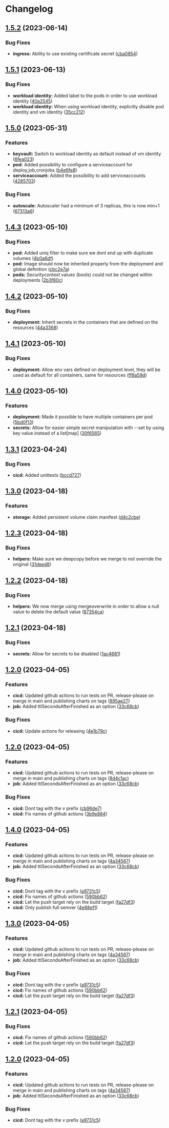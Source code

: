# Changelog

## [1.5.2](https://github.com/Amsterdam/helm-application/compare/1.5.1...1.5.2) (2023-06-14)


### Bug Fixes

* **ingress:** Ability to use existing certificate secret ([cba0854](https://github.com/Amsterdam/helm-application/commit/cba0854f971ccc7a2def3b00bfdd8b4aeb265b58))

## [1.5.1](https://github.com/Amsterdam/helm-application/compare/1.5.0...1.5.1) (2023-06-13)


### Bug Fixes

* **workload identity:** Added label to the pods in order to use workload identity ([40a2545](https://github.com/Amsterdam/helm-application/commit/40a25459044e3a1f0776e79e20ade28c269054e0))
* **workload identity:** When using workload identity, explicitly disable pod identity and vm identity ([35cc212](https://github.com/Amsterdam/helm-application/commit/35cc212882f19a5dc7170328cf5078d11d46bec5))

## [1.5.0](https://github.com/Amsterdam/helm-application/compare/1.4.3...1.5.0) (2023-05-31)


### Features

* **keyvault:** Switch to workload identity as default instead of vm identity ([6fea023](https://github.com/Amsterdam/helm-application/commit/6fea02349da5945b997f1b2d318670d46330a153))
* **pod:** Added possibility to configure a serviceaccount for deploy,job,cronjobs ([b4e6fe8](https://github.com/Amsterdam/helm-application/commit/b4e6fe8d4342ef40eb2eb1488015f23a43bbf028))
* **serviceaccount:** Added the possibility to add serviceaccounts ([4285703](https://github.com/Amsterdam/helm-application/commit/428570323613884b85d214957b5dd2688d98f413))


### Bug Fixes

* **autoscale:** Autoscaler had a minimum of 3 replicas, this is now min+1 ([67313a6](https://github.com/Amsterdam/helm-application/commit/67313a694b70d185090b70eed70d43d51c9a206c))

## [1.4.3](https://github.com/Amsterdam/helm-application/compare/1.4.2...1.4.3) (2023-05-10)


### Bug Fixes

* **pod:** Added uniq filter to make sure we dont end up with duplicate volumes ([4b0a6df](https://github.com/Amsterdam/helm-application/commit/4b0a6df623cbe5aa30411661eab89d1aa01d83f9))
* **pod:** Image should now be inherited properly from the deployment and global definition ([cbc2e7a](https://github.com/Amsterdam/helm-application/commit/cbc2e7a693b94b405c37d865ef212724b205d876))
* **pods:** Securitycontext values (bools) could not be changed within deployments ([2b3f80c](https://github.com/Amsterdam/helm-application/commit/2b3f80c9fc07f068ed9086e599a842bcaf92dec5))

## [1.4.2](https://github.com/Amsterdam/helm-application/compare/1.4.1...1.4.2) (2023-05-10)


### Bug Fixes

* **deployment:** Inherit secrets in the containers that are defined on the resources ([44a3368](https://github.com/Amsterdam/helm-application/commit/44a336849c4f3112baa55b51e848cfefdc9ac945))

## [1.4.1](https://github.com/Amsterdam/helm-application/compare/1.4.0...1.4.1) (2023-05-10)


### Bug Fixes

* **deployment:** Allow env vars defined on deployment level, they will be used as default for all containers, same for resources ([ff8a59d](https://github.com/Amsterdam/helm-application/commit/ff8a59da174398631ba0e0cc3baf717b679c90b6))

## [1.4.0](https://github.com/Amsterdam/helm-application/compare/1.3.1...1.4.0) (2023-05-10)


### Features

* **deployment:** Made it possible to have multiple containers per pod ([5bd0f13](https://github.com/Amsterdam/helm-application/commit/5bd0f13a0caa4e5fb3dc17a4c37c3456030863fb))
* **secrets:** Allow for easier simple secret manipulation with --set by using key value instead of a list[map] ([30f6565](https://github.com/Amsterdam/helm-application/commit/30f6565ce5045a3fcbbfd9fb64c5fb572658cc1b))

## [1.3.1](https://github.com/Amsterdam/helm-application/compare/1.3.0...1.3.1) (2023-04-24)


### Bug Fixes

* **cicd:** Added unittests ([bccd727](https://github.com/Amsterdam/helm-application/commit/bccd72779a8f7e93b3d58b1425f3e66241d62038))

## [1.3.0](https://github.com/Amsterdam/helm-application/compare/1.2.3...1.3.0) (2023-04-18)


### Features

* **storage:** Added persistent volume claim manifest ([d4c2cbe](https://github.com/Amsterdam/helm-application/commit/d4c2cbe92281dfa8d8d81a82eda931815cef3aaf))

## [1.2.3](https://github.com/Amsterdam/helm-application/compare/1.2.2...1.2.3) (2023-04-18)


### Bug Fixes

* **helpers:** Make sure we deepcopy before we merge to not override the original ([31deed8](https://github.com/Amsterdam/helm-application/commit/31deed85ad801183b39a11b9aa3aa80a196b01bd))

## [1.2.2](https://github.com/Amsterdam/helm-application/compare/1.2.1...1.2.2) (2023-04-18)


### Bug Fixes

* **helpers:** We now merge using mergeoverwrite in order to allow a null value to delete the default value ([87354ca](https://github.com/Amsterdam/helm-application/commit/87354ca6903f18301c25afb426e66a18cf4ddbf2))

## [1.2.1](https://github.com/Amsterdam/helm-application/compare/1.2.0...1.2.1) (2023-04-18)


### Bug Fixes

* **secrets:** Allow for secrets to be disabled ([1ac4681](https://github.com/Amsterdam/helm-application/commit/1ac4681f89d5e04b4964979b8e243e03820fed40))

## [1.2.0](https://github.com/Amsterdam/helm-application/compare/1.1.0...1.2.0) (2023-04-05)


### Features

* **cicd:** Updated github actions to run tests on PR, release-please on merge in main and publishing charts on tags ([895ae27](https://github.com/Amsterdam/helm-application/commit/895ae27741e5041e126859c160cb9a334cb131ae))
* **job:** Added ttlSecondsAfterFinished as an option ([33c68cb](https://github.com/Amsterdam/helm-application/commit/33c68cb249f16ad6bf8c767a7986579917100571))


### Bug Fixes

* **cicd:** Update actions for releasing ([4e1b79c](https://github.com/Amsterdam/helm-application/commit/4e1b79c5e97476c05036b4fd7de11120746073f4))

## [1.2.0](https://github.com/Amsterdam/helm-application/compare/1.1.0...1.2.0) (2023-04-05)


### Features

* **cicd:** Updated github actions to run tests on PR, release-please on merge in main and publishing charts on tags ([8d4c1ac](https://github.com/Amsterdam/helm-application/commit/8d4c1acf4ad2d295c05136b172679ae73122db75))
* **job:** Added ttlSecondsAfterFinished as an option ([33c68cb](https://github.com/Amsterdam/helm-application/commit/33c68cb249f16ad6bf8c767a7986579917100571))


### Bug Fixes

* **cicd:** Dont tag with the v prefix ([cb96de7](https://github.com/Amsterdam/helm-application/commit/cb96de7007e26bc3f827a12caf22597bc05bc7d3))
* **cicd:** Fix names of github actions ([3b9e884](https://github.com/Amsterdam/helm-application/commit/3b9e8846721f8c109c85318faaf0ce9ca29291d8))

## [1.4.0](https://github.com/Amsterdam/helm-application/compare/v1.3.0...1.4.0) (2023-04-05)


### Features

* **cicd:** Updated github actions to run tests on PR, release-please on merge in main and publishing charts on tags ([4a34567](https://github.com/Amsterdam/helm-application/commit/4a3456743c6c3b75f77103aefa55667749b22c50))
* **job:** Added ttlSecondsAfterFinished as an option ([33c68cb](https://github.com/Amsterdam/helm-application/commit/33c68cb249f16ad6bf8c767a7986579917100571))


### Bug Fixes

* **cicd:** Dont tag with the v prefix ([a9731c5](https://github.com/Amsterdam/helm-application/commit/a9731c5b232f1000363f0fe2573f226f467a502b))
* **cicd:** Fix names of github actions ([590bb62](https://github.com/Amsterdam/helm-application/commit/590bb621891b575c260ecc46b8eec92629809b29))
* **cicd:** Let the push target rely on the build target ([fa27df3](https://github.com/Amsterdam/helm-application/commit/fa27df32229387975d53de2c5b44496cc51ba156))
* **cicd:** Only publish full semver ([4e88ef1](https://github.com/Amsterdam/helm-application/commit/4e88ef1e6fd097bb6607ffc76ecbd8cec36fdace))

## [1.3.0](https://github.com/Amsterdam/helm-application/compare/v1.2.1...1.3.0) (2023-04-05)


### Features

* **cicd:** Updated github actions to run tests on PR, release-please on merge in main and publishing charts on tags ([4a34567](https://github.com/Amsterdam/helm-application/commit/4a3456743c6c3b75f77103aefa55667749b22c50))
* **job:** Added ttlSecondsAfterFinished as an option ([33c68cb](https://github.com/Amsterdam/helm-application/commit/33c68cb249f16ad6bf8c767a7986579917100571))


### Bug Fixes

* **cicd:** Dont tag with the v prefix ([a9731c5](https://github.com/Amsterdam/helm-application/commit/a9731c5b232f1000363f0fe2573f226f467a502b))
* **cicd:** Fix names of github actions ([590bb62](https://github.com/Amsterdam/helm-application/commit/590bb621891b575c260ecc46b8eec92629809b29))
* **cicd:** Let the push target rely on the build target ([fa27df3](https://github.com/Amsterdam/helm-application/commit/fa27df32229387975d53de2c5b44496cc51ba156))

## [1.2.1](https://github.com/Amsterdam/helm-application/compare/1.2.0...1.2.1) (2023-04-05)


### Bug Fixes

* **cicd:** Fix names of github actions ([590bb62](https://github.com/Amsterdam/helm-application/commit/590bb621891b575c260ecc46b8eec92629809b29))
* **cicd:** Let the push target rely on the build target ([fa27df3](https://github.com/Amsterdam/helm-application/commit/fa27df32229387975d53de2c5b44496cc51ba156))

## [1.2.0](https://github.com/Amsterdam/helm-application/compare/1.1.0...1.2.0) (2023-04-05)


### Features

* **cicd:** Updated github actions to run tests on PR, release-please on merge in main and publishing charts on tags ([4a34567](https://github.com/Amsterdam/helm-application/commit/4a3456743c6c3b75f77103aefa55667749b22c50))
* **job:** Added ttlSecondsAfterFinished as an option ([33c68cb](https://github.com/Amsterdam/helm-application/commit/33c68cb249f16ad6bf8c767a7986579917100571))


### Bug Fixes

* **cicd:** Dont tag with the v prefix ([a9731c5](https://github.com/Amsterdam/helm-application/commit/a9731c5b232f1000363f0fe2573f226f467a502b))
